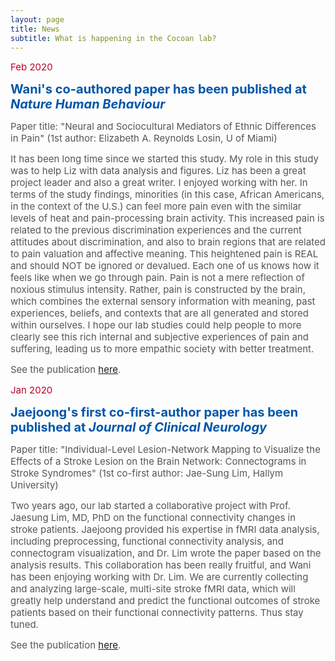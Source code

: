 ```yaml
---
layout: page
title: News
subtitle: What is happening in the Cocoan lab?
---
```


<span style="font-size: 15px !important; color: #BD0026;">Feb 2020 </span>

<b><span style="font-size: 20px !important; color: #0055A9;">Wani's co-authored paper has been published at <i>Nature Human Behaviour</i></span></b>

<span style="font-size: 15px !important; color: #555;">Paper title: "Neural and Sociocultural Mediators of Ethnic Differences in Pain" (1st author: Elizabeth A. Reynolds Losin, U of Miami)</span>

<span style="font-size: 15px !important; color: #555;">It has been long time since we started this study. My role in this study was to help Liz with data analysis and figures. Liz has been a great project leader and also a great writer. I enjoyed working with her. In terms of the study findings, minorities (in this case, African Americans, in the context of the U.S.) can feel more pain even with the similar levels of heat and pain-processing brain activity. This increased pain is related to the previous discrimination experiences and the current attitudes about discrimination, and also to brain regions that are related to pain valuation and affective meaning. This heightened pain is REAL and should NOT be ignored or devalued. Each one of us knows how it feels like when we go through pain. Pain is not a mere reflection of noxious stimulus intensity. Rather, pain is constructed by the brain, which combines the external sensory information with meaning, past experiences, beliefs, and contexts that are all generated and stored within ourselves. I hope our lab studies could help people to more clearly see this rich internal and subjective experiences of pain and suffering, leading us to more empathic society with better treatment. </span>

<span style="font-size: 15px !important; color: #555;">See the publication [here](/publication).</span>


<span style="font-size: 15px !important; color: #BD0026;">Jan 2020 </span>

<b><span style="font-size: 20px !important; color: #0055A9;">Jaejoong's first co-first-author paper has been published at <i>Journal of Clinical Neurology</i></span></b>

<span style="font-size: 15px !important; color: #555;">Paper title: "Individual-Level Lesion-Network Mapping to Visualize the Effects of a Stroke Lesion on the Brain Network: Connectograms in Stroke Syndromes" (1st co-first author: Jae-Sung Lim, Hallym University)</span>

<span style="font-size: 15px !important; color: #555;">Two years ago, our lab started a collaborative project with Prof. Jaesung Lim, MD, PhD on the functional connectivity changes in stroke patients. Jaejoong provided his expertise in fMRI data analysis, including preprocessing, functional connectivity analysis, and connectogram visualization, and Dr. Lim wrote the paper based on the analysis results. This collaboration has been really fruitful, and Wani has been enjoying working with Dr. Lim. We are currently collecting and analyzing large-scale, multi-site stroke fMRI data, which will greatly help understand and predict the functional outcomes of stroke patients based on their functional connectivity patterns. Thus stay tuned.</span>

<span style="font-size: 15px !important; color: #555;">See the publication [here](/publication).</span>
